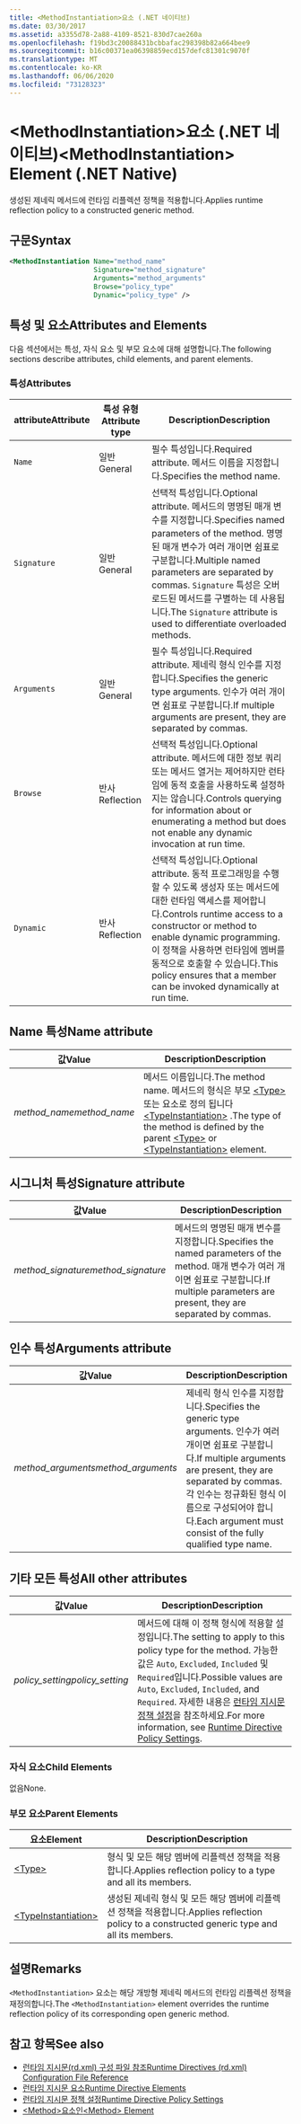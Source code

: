 ```yaml
---
title: <MethodInstantiation>요소 (.NET 네이티브)
ms.date: 03/30/2017
ms.assetid: a3355d78-2a88-4109-8521-830d7cae260a
ms.openlocfilehash: f19bd3c20088431bcbbafac298398b82a664bee9
ms.sourcegitcommit: b16c00371ea06398859ecd157defc81301c9070f
ms.translationtype: MT
ms.contentlocale: ko-KR
ms.lasthandoff: 06/06/2020
ms.locfileid: "73128323"
---
```

# <a name="methodinstantiation-element-net-native"></a><span data-ttu-id="52003-102">\<MethodInstantiation>요소 (.NET 네이티브)</span><span class="sxs-lookup"><span data-stu-id="52003-102">\<MethodInstantiation> Element (.NET Native)</span></span>
<span data-ttu-id="52003-103">생성된 제네릭 메서드에 런타임 리플렉션 정책을 적용합니다.</span><span class="sxs-lookup"><span data-stu-id="52003-103">Applies runtime reflection policy to a constructed generic method.</span></span>  
  
## <a name="syntax"></a><span data-ttu-id="52003-104">구문</span><span class="sxs-lookup"><span data-stu-id="52003-104">Syntax</span></span>  
  
```xml  
<MethodInstantiation Name="method_name"  
                     Signature="method_signature"  
                     Arguments="method_arguments"  
                     Browse="policy_type"  
                     Dynamic="policy_type" />  
```  
  
## <a name="attributes-and-elements"></a><span data-ttu-id="52003-105">특성 및 요소</span><span class="sxs-lookup"><span data-stu-id="52003-105">Attributes and Elements</span></span>  
 <span data-ttu-id="52003-106">다음 섹션에서는 특성, 자식 요소 및 부모 요소에 대해 설명합니다.</span><span class="sxs-lookup"><span data-stu-id="52003-106">The following sections describe attributes, child elements, and parent elements.</span></span>  
  
### <a name="attributes"></a><span data-ttu-id="52003-107">특성</span><span class="sxs-lookup"><span data-stu-id="52003-107">Attributes</span></span>  
  
|<span data-ttu-id="52003-108">attribute</span><span class="sxs-lookup"><span data-stu-id="52003-108">Attribute</span></span>|<span data-ttu-id="52003-109">특성 유형</span><span class="sxs-lookup"><span data-stu-id="52003-109">Attribute type</span></span>|<span data-ttu-id="52003-110">Description</span><span class="sxs-lookup"><span data-stu-id="52003-110">Description</span></span>|  
|---------------|--------------------|-----------------|  
|`Name`|<span data-ttu-id="52003-111">일반</span><span class="sxs-lookup"><span data-stu-id="52003-111">General</span></span>|<span data-ttu-id="52003-112">필수 특성입니다.</span><span class="sxs-lookup"><span data-stu-id="52003-112">Required attribute.</span></span> <span data-ttu-id="52003-113">메서드 이름을 지정합니다.</span><span class="sxs-lookup"><span data-stu-id="52003-113">Specifies the method name.</span></span>|  
|`Signature`|<span data-ttu-id="52003-114">일반</span><span class="sxs-lookup"><span data-stu-id="52003-114">General</span></span>|<span data-ttu-id="52003-115">선택적 특성입니다.</span><span class="sxs-lookup"><span data-stu-id="52003-115">Optional attribute.</span></span> <span data-ttu-id="52003-116">메서드의 명명된 매개 변수를 지정합니다.</span><span class="sxs-lookup"><span data-stu-id="52003-116">Specifies named parameters of the method.</span></span> <span data-ttu-id="52003-117">명명된 매개 변수가 여러 개이면 쉼표로 구분합니다.</span><span class="sxs-lookup"><span data-stu-id="52003-117">Multiple named parameters are separated by commas.</span></span> <span data-ttu-id="52003-118">`Signature` 특성은 오버로드된 메서드를 구별하는 데 사용됩니다.</span><span class="sxs-lookup"><span data-stu-id="52003-118">The `Signature` attribute is used to differentiate overloaded methods.</span></span>|  
|`Arguments`|<span data-ttu-id="52003-119">일반</span><span class="sxs-lookup"><span data-stu-id="52003-119">General</span></span>|<span data-ttu-id="52003-120">필수 특성입니다.</span><span class="sxs-lookup"><span data-stu-id="52003-120">Required attribute.</span></span> <span data-ttu-id="52003-121">제네릭 형식 인수를 지정합니다.</span><span class="sxs-lookup"><span data-stu-id="52003-121">Specifies the generic type arguments.</span></span> <span data-ttu-id="52003-122">인수가 여러 개이면 쉼표로 구분합니다.</span><span class="sxs-lookup"><span data-stu-id="52003-122">If multiple arguments are present, they are separated by commas.</span></span>|  
|`Browse`|<span data-ttu-id="52003-123">반사</span><span class="sxs-lookup"><span data-stu-id="52003-123">Reflection</span></span>|<span data-ttu-id="52003-124">선택적 특성입니다.</span><span class="sxs-lookup"><span data-stu-id="52003-124">Optional attribute.</span></span> <span data-ttu-id="52003-125">메서드에 대한 정보 쿼리 또는 메서드 열거는 제어하지만 런타임에 동적 호출을 사용하도록 설정하지는 않습니다.</span><span class="sxs-lookup"><span data-stu-id="52003-125">Controls querying for information about or enumerating a method but does not enable any dynamic invocation at run time.</span></span>|  
|`Dynamic`|<span data-ttu-id="52003-126">반사</span><span class="sxs-lookup"><span data-stu-id="52003-126">Reflection</span></span>|<span data-ttu-id="52003-127">선택적 특성입니다.</span><span class="sxs-lookup"><span data-stu-id="52003-127">Optional attribute.</span></span> <span data-ttu-id="52003-128">동적 프로그래밍을 수행할 수 있도록 생성자 또는 메서드에 대한 런타임 액세스를 제어합니다.</span><span class="sxs-lookup"><span data-stu-id="52003-128">Controls runtime access to a constructor or method to enable dynamic programming.</span></span> <span data-ttu-id="52003-129">이 정책을 사용하면 런타임에 멤버를 동적으로 호출할 수 있습니다.</span><span class="sxs-lookup"><span data-stu-id="52003-129">This policy ensures that a member can be invoked dynamically at run time.</span></span>|  
  
## <a name="name-attribute"></a><span data-ttu-id="52003-130">Name 특성</span><span class="sxs-lookup"><span data-stu-id="52003-130">Name attribute</span></span>  
  
|<span data-ttu-id="52003-131">값</span><span class="sxs-lookup"><span data-stu-id="52003-131">Value</span></span>|<span data-ttu-id="52003-132">Description</span><span class="sxs-lookup"><span data-stu-id="52003-132">Description</span></span>|  
|-----------|-----------------|  
|<span data-ttu-id="52003-133">*method_name*</span><span class="sxs-lookup"><span data-stu-id="52003-133">*method_name*</span></span>|<span data-ttu-id="52003-134">메서드 이름입니다.</span><span class="sxs-lookup"><span data-stu-id="52003-134">The method name.</span></span> <span data-ttu-id="52003-135">메서드의 형식은 부모 [\<Type>](type-element-net-native.md) 또는 요소로 정의 됩니다 [\<TypeInstantiation>](typeinstantiation-element-net-native.md) .</span><span class="sxs-lookup"><span data-stu-id="52003-135">The type of the method is defined by the parent [\<Type>](type-element-net-native.md) or [\<TypeInstantiation>](typeinstantiation-element-net-native.md) element.</span></span>|  
  
## <a name="signature-attribute"></a><span data-ttu-id="52003-136">시그니처 특성</span><span class="sxs-lookup"><span data-stu-id="52003-136">Signature attribute</span></span>  
  
|<span data-ttu-id="52003-137">값</span><span class="sxs-lookup"><span data-stu-id="52003-137">Value</span></span>|<span data-ttu-id="52003-138">Description</span><span class="sxs-lookup"><span data-stu-id="52003-138">Description</span></span>|  
|-----------|-----------------|  
|<span data-ttu-id="52003-139">*method_signature*</span><span class="sxs-lookup"><span data-stu-id="52003-139">*method_signature*</span></span>|<span data-ttu-id="52003-140">메서드의 명명된 매개 변수를 지정합니다.</span><span class="sxs-lookup"><span data-stu-id="52003-140">Specifies the named parameters of the method.</span></span> <span data-ttu-id="52003-141">매개 변수가 여러 개이면 쉼표로 구분합니다.</span><span class="sxs-lookup"><span data-stu-id="52003-141">If multiple parameters are present, they are separated by commas.</span></span>|  
  
## <a name="arguments-attribute"></a><span data-ttu-id="52003-142">인수 특성</span><span class="sxs-lookup"><span data-stu-id="52003-142">Arguments attribute</span></span>  
  
|<span data-ttu-id="52003-143">값</span><span class="sxs-lookup"><span data-stu-id="52003-143">Value</span></span>|<span data-ttu-id="52003-144">Description</span><span class="sxs-lookup"><span data-stu-id="52003-144">Description</span></span>|  
|-----------|-----------------|  
|<span data-ttu-id="52003-145">*method_arguments*</span><span class="sxs-lookup"><span data-stu-id="52003-145">*method_arguments*</span></span>|<span data-ttu-id="52003-146">제네릭 형식 인수를 지정합니다.</span><span class="sxs-lookup"><span data-stu-id="52003-146">Specifies the generic type arguments.</span></span> <span data-ttu-id="52003-147">인수가 여러 개이면 쉼표로 구분합니다.</span><span class="sxs-lookup"><span data-stu-id="52003-147">If multiple arguments are present, they are separated by commas.</span></span> <span data-ttu-id="52003-148">각 인수는 정규화된 형식 이름으로 구성되어야 합니다.</span><span class="sxs-lookup"><span data-stu-id="52003-148">Each argument must consist of the fully qualified type name.</span></span>|  
  
## <a name="all-other-attributes"></a><span data-ttu-id="52003-149">기타 모든 특성</span><span class="sxs-lookup"><span data-stu-id="52003-149">All other attributes</span></span>  
  
|<span data-ttu-id="52003-150">값</span><span class="sxs-lookup"><span data-stu-id="52003-150">Value</span></span>|<span data-ttu-id="52003-151">Description</span><span class="sxs-lookup"><span data-stu-id="52003-151">Description</span></span>|  
|-----------|-----------------|  
|<span data-ttu-id="52003-152">*policy_setting*</span><span class="sxs-lookup"><span data-stu-id="52003-152">*policy_setting*</span></span>|<span data-ttu-id="52003-153">메서드에 대해 이 정책 형식에 적용할 설정입니다.</span><span class="sxs-lookup"><span data-stu-id="52003-153">The setting to apply to this policy type for the method.</span></span> <span data-ttu-id="52003-154">가능한 값은 `Auto`, `Excluded`, `Included` 및 `Required`입니다.</span><span class="sxs-lookup"><span data-stu-id="52003-154">Possible values are `Auto`, `Excluded`, `Included`, and `Required`.</span></span> <span data-ttu-id="52003-155">자세한 내용은 [런타임 지시문 정책 설정](runtime-directive-policy-settings.md)을 참조하세요.</span><span class="sxs-lookup"><span data-stu-id="52003-155">For more information, see [Runtime Directive Policy Settings](runtime-directive-policy-settings.md).</span></span>|  
  
### <a name="child-elements"></a><span data-ttu-id="52003-156">자식 요소</span><span class="sxs-lookup"><span data-stu-id="52003-156">Child Elements</span></span>  
 <span data-ttu-id="52003-157">없음</span><span class="sxs-lookup"><span data-stu-id="52003-157">None.</span></span>  
  
### <a name="parent-elements"></a><span data-ttu-id="52003-158">부모 요소</span><span class="sxs-lookup"><span data-stu-id="52003-158">Parent Elements</span></span>  
  
|<span data-ttu-id="52003-159">요소</span><span class="sxs-lookup"><span data-stu-id="52003-159">Element</span></span>|<span data-ttu-id="52003-160">Description</span><span class="sxs-lookup"><span data-stu-id="52003-160">Description</span></span>|  
|-------------|-----------------|  
|[\<Type>](type-element-net-native.md)|<span data-ttu-id="52003-161">형식 및 모든 해당 멤버에 리플렉션 정책을 적용합니다.</span><span class="sxs-lookup"><span data-stu-id="52003-161">Applies reflection policy to a type and all its members.</span></span>|  
|[\<TypeInstantiation>](typeinstantiation-element-net-native.md)|<span data-ttu-id="52003-162">생성된 제네릭 형식 및 모든 해당 멤버에 리플렉션 정책을 적용합니다.</span><span class="sxs-lookup"><span data-stu-id="52003-162">Applies reflection policy to a constructed generic type and all its members.</span></span>|  
  
## <a name="remarks"></a><span data-ttu-id="52003-163">설명</span><span class="sxs-lookup"><span data-stu-id="52003-163">Remarks</span></span>  
 <span data-ttu-id="52003-164">`<MethodInstantiation>` 요소는 해당 개방형 제네릭 메서드의 런타임 리플렉션 정책을 재정의합니다.</span><span class="sxs-lookup"><span data-stu-id="52003-164">The `<MethodInstantiation>` element overrides the runtime reflection policy of its corresponding open generic method.</span></span>  
  
## <a name="see-also"></a><span data-ttu-id="52003-165">참고 항목</span><span class="sxs-lookup"><span data-stu-id="52003-165">See also</span></span>

- [<span data-ttu-id="52003-166">런타임 지시문(rd.xml) 구성 파일 참조</span><span class="sxs-lookup"><span data-stu-id="52003-166">Runtime Directives (rd.xml) Configuration File Reference</span></span>](runtime-directives-rd-xml-configuration-file-reference.md)
- [<span data-ttu-id="52003-167">런타임 지시문 요소</span><span class="sxs-lookup"><span data-stu-id="52003-167">Runtime Directive Elements</span></span>](runtime-directive-elements.md)
- [<span data-ttu-id="52003-168">런타임 지시문 정책 설정</span><span class="sxs-lookup"><span data-stu-id="52003-168">Runtime Directive Policy Settings</span></span>](runtime-directive-policy-settings.md)
- [<span data-ttu-id="52003-169">\<Method>요소인</span><span class="sxs-lookup"><span data-stu-id="52003-169">\<Method> Element</span></span>](method-element-net-native.md)
